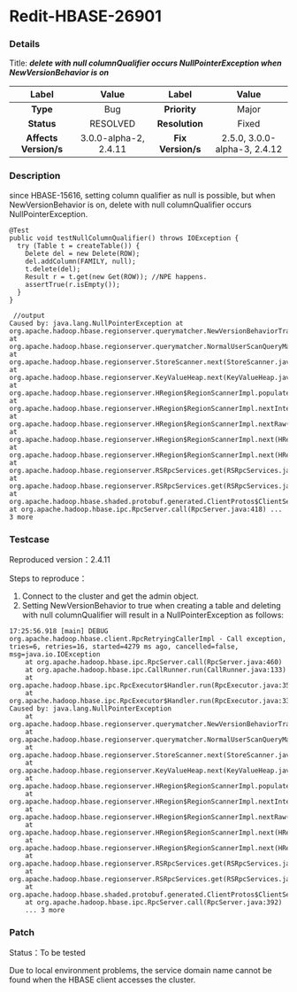# Redit-HBASE-26901

### Details

Title: ***delete with null columnQualifier occurs NullPointerException when NewVersionBehavior is on***

|         Label         |        Value        |      Label      |         Value          |
|:---------------------:|:-------------------:|:---------------:|:----------------------:|
|       **Type**        |         Bug         |  **Priority**   |         Major          |
|      **Status**       |      RESOLVED       | **Resolution**  |         Fixed          |
| **Affects Version/s** | 3.0.0-alpha-2, 2.4.11 | **Fix Version/s** |    2.5.0, 3.0.0-alpha-3, 2.4.12   |

### Description

since  HBASE-15616, setting column qualifier as null is possible, but when NewVersionBehavior is on, delete with null columnQualifier occurs NullPointerException.

```
@Test
public void testNullColumnQualifier() throws IOException {
  try (Table t = createTable()) {
    Delete del = new Delete(ROW);
    del.addColumn(FAMILY, null);
    t.delete(del);
    Result r = t.get(new Get(ROW)); //NPE happens.
    assertTrue(r.isEmpty());
  }
} 
```

```
 //output
Caused by: java.lang.NullPointerException at org.apache.hadoop.hbase.regionserver.querymatcher.NewVersionBehaviorTracker.add(NewVersionBehaviorTracker.java:214) at org.apache.hadoop.hbase.regionserver.querymatcher.NormalUserScanQueryMatcher.match(NormalUserScanQueryMatcher.java:73) at org.apache.hadoop.hbase.regionserver.StoreScanner.next(StoreScanner.java:627) at org.apache.hadoop.hbase.regionserver.KeyValueHeap.next(KeyValueHeap.java:157) at org.apache.hadoop.hbase.regionserver.HRegion$RegionScannerImpl.populateResult(HRegion.java:6672) at org.apache.hadoop.hbase.regionserver.HRegion$RegionScannerImpl.nextInternal(HRegion.java:6836) at org.apache.hadoop.hbase.regionserver.HRegion$RegionScannerImpl.nextRaw(HRegion.java:6606) at org.apache.hadoop.hbase.regionserver.HRegion$RegionScannerImpl.next(HRegion.java:6583) at org.apache.hadoop.hbase.regionserver.HRegion$RegionScannerImpl.next(HRegion.java:6570) at org.apache.hadoop.hbase.regionserver.RSRpcServices.get(RSRpcServices.java:2645) at org.apache.hadoop.hbase.regionserver.RSRpcServices.get(RSRpcServices.java:2571) at org.apache.hadoop.hbase.shaded.protobuf.generated.ClientProtos$ClientService$2.callBlockingMethod(ClientProtos.java:42274) at org.apache.hadoop.hbase.ipc.RpcServer.call(RpcServer.java:418) ... 3 more

```

### Testcase

Reproduced version：2.4.11

Steps to reproduce：
1. Connect to the cluster and get the admin object.
2. Setting NewVersionBehavior to true when creating a table and deleting with null columnQualifier will result in a NullPointerException as follows:

```
17:25:56.918 [main] DEBUG org.apache.hadoop.hbase.client.RpcRetryingCallerImpl - Call exception, tries=6, retries=16, started=4279 ms ago, cancelled=false, msg=java.io.IOException
	at org.apache.hadoop.hbase.ipc.RpcServer.call(RpcServer.java:460)
	at org.apache.hadoop.hbase.ipc.CallRunner.run(CallRunner.java:133)
	at org.apache.hadoop.hbase.ipc.RpcExecutor$Handler.run(RpcExecutor.java:359)
	at org.apache.hadoop.hbase.ipc.RpcExecutor$Handler.run(RpcExecutor.java:339)
Caused by: java.lang.NullPointerException
	at org.apache.hadoop.hbase.regionserver.querymatcher.NewVersionBehaviorTracker.add(NewVersionBehaviorTracker.java:214)
	at org.apache.hadoop.hbase.regionserver.querymatcher.NormalUserScanQueryMatcher.match(NormalUserScanQueryMatcher.java:73)
	at org.apache.hadoop.hbase.regionserver.StoreScanner.next(StoreScanner.java:625)
	at org.apache.hadoop.hbase.regionserver.KeyValueHeap.next(KeyValueHeap.java:155)
	at org.apache.hadoop.hbase.regionserver.HRegion$RegionScannerImpl.populateResult(HRegion.java:7400)
	at org.apache.hadoop.hbase.regionserver.HRegion$RegionScannerImpl.nextInternal(HRegion.java:7568)
	at org.apache.hadoop.hbase.regionserver.HRegion$RegionScannerImpl.nextRaw(HRegion.java:7332)
	at org.apache.hadoop.hbase.regionserver.HRegion$RegionScannerImpl.next(HRegion.java:7309)
	at org.apache.hadoop.hbase.regionserver.HRegion$RegionScannerImpl.next(HRegion.java:7296)
	at org.apache.hadoop.hbase.regionserver.RSRpcServices.get(RSRpcServices.java:2659)
	at org.apache.hadoop.hbase.regionserver.RSRpcServices.get(RSRpcServices.java:2584)
	at org.apache.hadoop.hbase.shaded.protobuf.generated.ClientProtos$ClientService$2.callBlockingMethod(ClientProtos.java:45815)
	at org.apache.hadoop.hbase.ipc.RpcServer.call(RpcServer.java:392)
	... 3 more
```

### Patch 

Status：To be tested

Due to local environment problems, the service domain name cannot be found when the HBASE client accesses the cluster.
